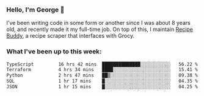 ### Hello, I'm George 👋

I've been writing code in some form or another since I was about 8 years old, and recently made it my full-time job. On top of this, I maintain [Recipe Buddy](https://github.com/georgegebbett/recipe-buddy), a recipe scraper that interfaces with Grocy.  

<!--
**georgegebbett/georgegebbett** is a ✨ _special_ ✨ repository because its `README.md` (this file) appears on your GitHub profile.

Here are some ideas to get you started:

- 🔭 I’m currently working on ...
- 🌱 I’m currently learning ...
- 👯 I’m looking to collaborate on ...
- 🤔 I’m looking for help with ...
- 💬 Ask me about ...
- 📫 How to reach me: ...
- 😄 Pronouns: ...
- ⚡ Fun fact: ...
-->

### What I've been up to this week:
<!--START_SECTION:waka-->

```txt
TypeScript         16 hrs 42 mins  ██████████████░░░░░░░░░░░   56.22 %
Terraform          4 hrs 34 mins   ████░░░░░░░░░░░░░░░░░░░░░   15.41 %
Python             2 hrs 47 mins   ██▒░░░░░░░░░░░░░░░░░░░░░░   09.38 %
SQL                1 hr 17 mins    █░░░░░░░░░░░░░░░░░░░░░░░░   04.35 %
JSON               1 hr 15 mins    █░░░░░░░░░░░░░░░░░░░░░░░░   04.25 %
```

<!--END_SECTION:waka-->
